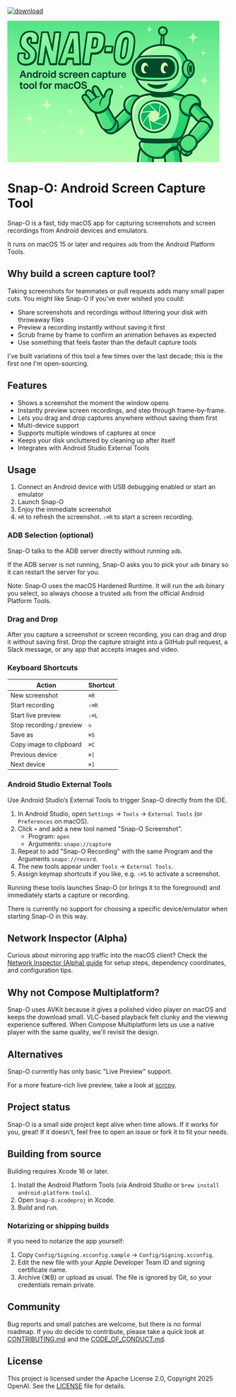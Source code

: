 [![download](https://img.shields.io/github/v/release/openai/snap-o?label=download&color=brightgreen)](https://github.com/openai/snap-o/releases/latest)

<p>
  <img src=".github/banner.png" alt="Snap-O: Android screen capture tool for macOS">
</p>

# Snap-O: Android Screen Capture Tool

Snap-O is a fast, tidy macOS app for capturing screenshots and screen recordings from Android devices and emulators.

It runs on macOS 15 or later and requires `adb` from the Android Platform Tools.

## Why build a screen capture tool?

Taking screenshots for teammates or pull requests adds many small paper cuts.
You might like Snap-O if you've ever wished you could:

- Share screenshots and recordings without littering your disk with throwaway files
- Preview a recording instantly without saving it first
- Scrub frame by frame to confirm an animation behaves as expected
- Use something that feels faster than the default capture tools

I've built variations of this tool a few times over the last decade; this is the first one
I'm open-sourcing.

## Features

- Shows a screenshot the moment the window opens
- Instantly preview screen recordings, and step through frame-by-frame.
- Lets you drag and drop captures anywhere without saving them first
- Multi-device support
- Supports multiple windows of captures at once
- Keeps your disk uncluttered by cleaning up after itself
- Integrates with Android Studio External Tools

## Usage

1. Connect an Android device with USB debugging enabled or start an emulator
2. Launch Snap-O
3. Enjoy the immediate screenshot
4. `⌘R` to refresh the screenshot. `⇧⌘R` to start a screen recording.

### ADB Selection (optional)

Snap-O talks to the ADB server directly without running `adb`.

If the ADB server is not running, Snap-O asks you to pick your `adb` binary so it can restart the server for you.

Note: Snap‑O uses the macOS Hardened Runtime. It will run the `adb` binary you select, so always choose a trusted `adb` from the official Android Platform Tools.

### Drag and Drop

After you capture a screenshot or screen recording, you can drag and drop it without saving first. Drop the capture straight into a GitHub pull request, a Slack message, or any app that accepts images and video.

### Keyboard Shortcuts

| Action                   | Shortcut |
|--------------------------|----------|
| New screenshot           | `⌘R`     |
| Start recording          | `⇧⌘R`    |
| Start live preview       | `⇧⌘L`    |
| Stop recording / preview | `⎋`      |
| Save as                  | `⌘S`     |
| Copy image to clipboard  | `⌘C`     |
| Previous device          | `⌘[`     |
| Next device              | `⌘]`     |

### Android Studio External Tools

Use Android Studio’s External Tools to trigger Snap-O directly from the IDE.

1. In Android Studio, open `Settings` → `Tools` → `External Tools` (or `Preferences` on macOS).
2. Click `+` and add a new tool named "Snap-O Screenshot".
   - Program: `open`
   - Arguments: `snapo://capture`
3. Repeat to add "Snap-O Recording" with the same Program and the Arguments `snapo://record`.
4. The new tools appear under `Tools` → `External Tools`.
5. Assign keymap shortcuts if you like, e.g. `⇧⌘S` to activate a screenshot.

Running these tools launches Snap-O (or brings it to the foreground) and immediately starts a capture or recording.

There is currently no support for choosing a specific device/emulator when starting Snap-O in this way.

## Network Inspector (Alpha)

Curious about mirroring app traffic into the macOS client? Check the [Network Inspector (Alpha) guide](docs/network-inspector.md) for setup steps, dependency coordinates, and configuration tips.

## Why not Compose Multiplatform?

Snap-O uses AVKit because it gives a polished video player on macOS and keeps the download small. VLC-based playback felt clunky and the viewing experience suffered. When Compose Multiplatform lets us use a native player with the same quality, we'll revisit the design.

## Alternatives

Snap-O currently has only basic "Live Preview" support.

For a more feature-rich live preview, take a look at [scrcpy](https://github.com/Genymobile/scrcpy).

## Project status

Snap-O is a small side project kept alive when time allows. If it works for you, great! If it doesn't, feel free to open an issue or fork it to fit your needs.

## Building from source

Building requires Xcode 16 or later.

1. Install the Android Platform Tools (via Android Studio or `brew install android-platform-tools`).
2. Open `Snap-O.xcodeproj` in Xcode.
3. Build and run.

### Notarizing or shipping builds

If you need to notarize the app yourself:

1. Copy `Config/Signing.xcconfig.sample` → `Config/Signing.xcconfig`.
2. Edit the new file with your Apple Developer Team ID and signing certificate name.
3. Archive (⌘B) or upload as usual. The file is ignored by Git, so your credentials remain private.

## Community

Bug reports and small patches are welcome, but there is no formal roadmap. If
you do decide to contribute, please take a quick look at
[CONTRIBUTING.md](CONTRIBUTING.md) and the
[CODE_OF_CONDUCT.md](CODE_OF_CONDUCT.md).

## License

This project is licensed under the Apache License 2.0, Copyright 2025 OpenAI. See the [LICENSE](LICENSE) file for details.
